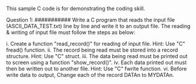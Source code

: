 This sample C code is for demonstrating the coding skill. 

Question 1:
###########
Write a C program that reads the input file (ASCII_DATA_TEST.txt) line by line and write it to an output file.
The reading & writing of input file must follow the steps as below:

i. Create a function "read_record()" for reading of input file. Hint: Use "C" fread() function.
ii. The record being read must be stored into a record structure. Hint: Use "C" struct.
iii. The data being read must be printed out to screen using a function "show_record()".
iv. Each data printed out must then be written out to another file. Hint: Use "C" fwrite function.
vi. Before write data to output, Change each of the record DATAn to MYDATAn.
